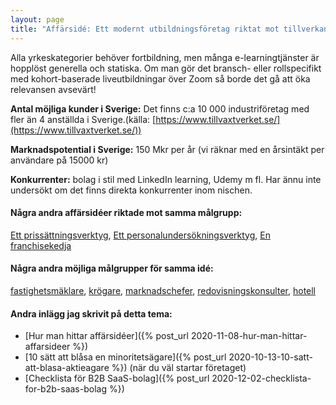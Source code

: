```yaml
---
layout: page
title: "Affärsidé: Ett modernt utbildningsföretag riktat mot tillverkande industri"
---
```

Alla yrkeskategorier behöver fortbildning, men många e-learningtjänster är hopplöst generella och statiska. Om man gör det bransch- eller rollspecifikt med kohort-baserade liveutbildningar över Zoom så borde det gå att öka relevansen avsevärt!

**Antal möjliga kunder i Sverige:** Det finns c:a 10 000 industriföretag med fler än 4 anställda i Sverige.(källa: [https://www.tillvaxtverket.se/](https://www.tillvaxtverket.se/))

**Marknadspotential i Sverige:** 150 Mkr per år (vi räknar med en årsintäkt per användare på 15000 kr)

**Konkurrenter:** bolag i stil med LinkedIn learning, Udemy m fl. Har ännu inte undersökt om det finns direkta konkurrenter inom nischen.

#### Några andra affärsidéer riktade mot samma målgrupp:
[Ett prissättningsverktyg](/affarsideer/ett-prissattningsverktyg-for-tillverkande-industri/), [Ett personalundersökningsverktyg](/affarsideer/ett-personalundersokningsverktyg-for-tillverkande-industri/), [En franchisekedja](/affarsideer/en-franchisekedja-av-tillverkande-industri/)


#### Några andra möjliga målgrupper för samma idé:
[fastighetsmäklare](/affarsideer/ett-modernt-utbildningsforetag-riktat-mot-fastighetsmaklare/), [krögare](/affarsideer/ett-modernt-utbildningsforetag-riktat-mot-krogare/), [marknadschefer](/affarsideer/ett-modernt-utbildningsforetag-riktat-mot-marknadschefer/), [redovisningskonsulter](/affarsideer/ett-modernt-utbildningsforetag-riktat-mot-redovisningskonsulter/), [hotell](/affarsideer/ett-modernt-utbildningsforetag-riktat-mot-hotell/)

#### Andra inlägg jag skrivit på detta tema:
- [Hur man hittar affärsidéer]({% post_url 2020-11-08-hur-man-hittar-affarsideer %})
- [10 sätt att blåsa en minoritetsägare]({% post_url 2020-10-13-10-satt-att-blasa-aktieagare %}) (när du väl startar företaget)
- [Checklista för B2B SaaS-bolag]({% post_url 2020-12-02-checklista-for-b2b-saas-bolag %})

